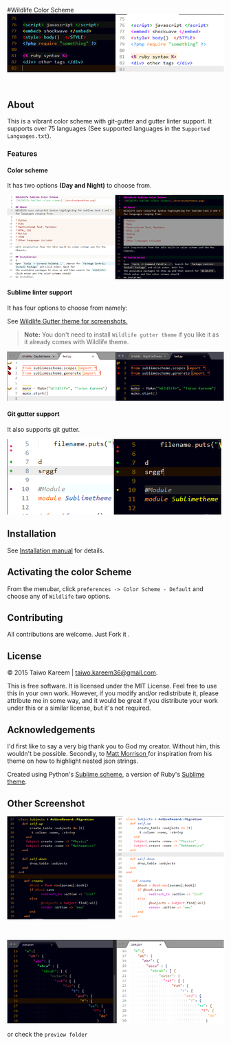 

#Wildlife Color Scheme
![Wildlife colour scheme](./preview/html.png)

<br/>

## About
This is a vibrant color scheme with git-gutter and gutter linter support. It supports over 75 languages (See supported languages in the `Supported Languages.txt`). 

### Features

#### Color scheme
It has two options **(Day and Night)** to choose from.

![Restructured text linting preview](./preview/rest.png)


#### Sublime linter support

It has four options to choose from namely:

See <a href="https://github.com/tushortz/Wildlife-gutter-theme"> Wildlife Gutter theme for screenshots.</a>

> **Note:** You don't need to install `Wildlife gutter theme` if you like it as it already comes with Wildlife theme.

![Sublime linter preview](./preview/gutter_theme.png)


#### Git gutter support

It also supports git gutter.

![Git gutter preview](./preview/git_gutter.png)


## Installation
See [Installation manual](./messages/installation.txt)  for details.


## Activating the color Scheme
From the menubar, click `preferences -> Color Scheme - Default` and choose any of `Wildlife` two options.

## Contributing

All contributions are welcome. Just Fork it .

## License
© 2015 Taiwo Kareem | taiwo.kareem36@gmail.com.

This is free software. It is licensed under the MIT License. Feel free to use this in your own work. However, if you modify and/or redistribute it, please attribute me in some way, and it would be great if you distribute your work under this or a similar license, but it's not required.

## Acknowledgements
I'd first like to say a very big thank you to God my creator. Without him, this wouldn't be possible. Secondly, to <a href="https://github.com/MattDMo">Matt Morrison </a> for inspiration from his theme on how to highlight nested json strings.


Created using Python's <a href="https://pypi.python.org/pypi/Sublimescheme">Sublime scheme</a>, a version of Ruby's <a href="https://rubygems.org/gems/sublimetheme">Sublime theme</a>. 

## Other Screenshot
![Ruby on rails preview](./preview/rubyrails.png)

<br/>

![JSON preview](./preview/json.png)

or check the `preview folder`




